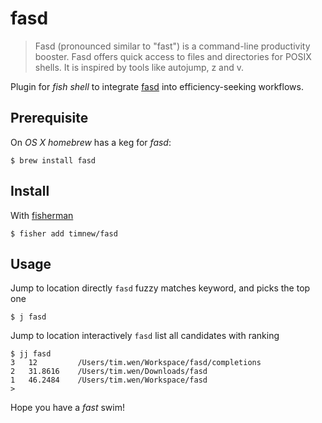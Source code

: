 # fasd

> Fasd (pronounced similar to "fast") is a command-line productivity booster. Fasd offers quick access to files and directories for POSIX shells. It is inspired by tools like autojump, z and v.

Plugin for *fish shell* to integrate [fasd] into efficiency-seeking workflows.

## Prerequisite

On *OS X* *homebrew* has a keg for *fasd*:

```fish
$ brew install fasd
```

## Install

With [fisherman]

```fish
$ fisher add timnew/fasd
```

## Usage

Jump to location directly
`fasd` fuzzy matches keyword, and picks the top one
```
$ j fasd
```

Jump to location interactively
`fasd` list all candidates with ranking
```
$ jj fasd
3	12         /Users/tim.wen/Workspace/fasd/completions
2	31.8616    /Users/tim.wen/Downloads/fasd
1	46.2484    /Users/tim.wen/Workspace/fasd
>
```

Hope you have a _fast_ swim!

[fasd]: https://github.com/clvv/fasd

[fisherman]: https://github.com/fisherman/fisherman
